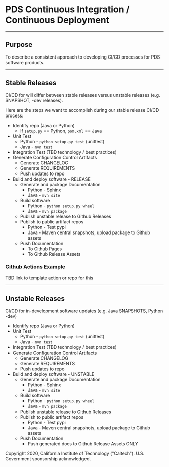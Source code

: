 # PDS Continuous Integration / Continuous Deployment

---

## Purpose

To describe a consistent approach to developing CI/CD processes for PDS software products.

---

## Stable Releases

CI/CD for will differ between stable releases versus unstable releases (e.g. SNAPSHOT, -dev releases).

Here are the steps we want to accomplish during our stable release CI/CD process:

* Identify repo (Java or Python)
    * If `setup.py` == Python, `pom.xml` == Java
* Unit Test
    * Python - `python setup.py test` (unittest)
    * Java - `mvn test`
* Integration Test (TBD technology / best practices)
* Generate Configuration Control Artifacts
    * Generate CHANGELOG
    * Generate REQUIREMENTS
    * Push updates to repo
* Build and deploy software - RELEASE
    * Generate and package Documentation
        * Python - Sphinx
        * Java - `mvn site`
    * Build software
        * Python - `python setup.py wheel`
        * Java - `mvn package`
    * Publish unstable release to Github Releases
    * Publish to public artifact repos
        * Python - Test pypi
        * Java - Maven central snapshots, upload package to Github assets
    * Push Documentation
        * To Github Pages
        * To Github Release Assets

### Github Actions Example

TBD link to template action or repo for this

---

## Unstable Releases

CI/CD for in-development software updates (e.g. Java SNAPSHOTS, Python -dev)

* Identify repo (Java or Python)
* Unit Test
    * Python - `python setup.py test` (unittest)
    * Java - `mvn test`
* Integration Test (TBD technology / best practices)
* Generate Configuration Control Artifacts
    * Generate CHANGELOG
    * Generate REQUIREMENTS
    * Push updates to repo
* Build and deploy software - UNSTABLE
    * Generate and package Documentation
        * Python - Sphinx
        * Java - `mvn site`
    * Build software
        * Python - `python setup.py wheel`
        * Java - `mvn package`
    * Publish unstable release to Github Releases
    * Publish to public artifact repos
        * Python - Test pypi
        * Java - Maven central snapshots, upload package to Github assets
    * Push Documentation
        * Push generated docs to Github Release Assets ONLY


Copyright 2020, California Institute of Technology ("Caltech").
U.S. Government sponsorship acknowledged.
